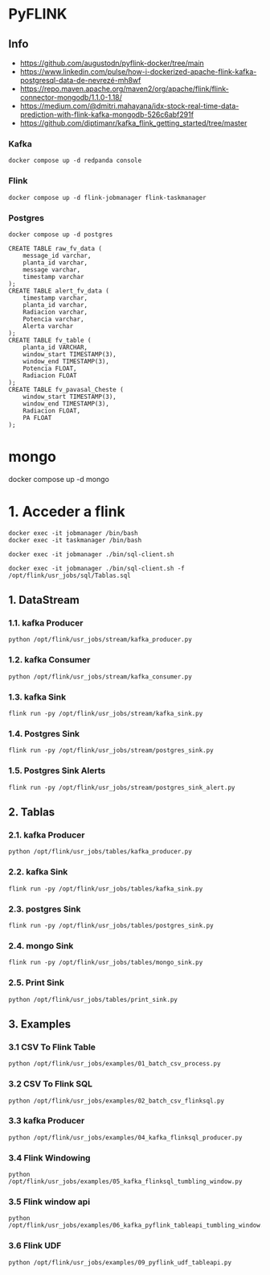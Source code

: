 # PyFLINK

## Info

* https://github.com/augustodn/pyflink-docker/tree/main
* https://www.linkedin.com/pulse/how-i-dockerized-apache-flink-kafka-postgresql-data-de-nevrezé-mh8wf
* https://repo.maven.apache.org/maven2/org/apache/flink/flink-connector-mongodb/1.1.0-1.18/
* https://medium.com/@dmitri.mahayana/idx-stock-real-time-data-prediction-with-flink-kafka-mongodb-526c6abf291f
* https://github.com/diptimanr/kafka_flink_getting_started/tree/master

### Kafka

```
docker compose up -d redpanda console
```

### Flink

```
docker compose up -d flink-jobmanager flink-taskmanager
```

### Postgres

```
docker compose up -d postgres
```

```
CREATE TABLE raw_fv_data (
    message_id varchar,
    planta_id varchar,
    message varchar,
    timestamp varchar
);
CREATE TABLE alert_fv_data (
    timestamp varchar,
    planta_id varchar,
    Radiacion varchar, 
    Potencia varchar,
    Alerta varchar
);
CREATE TABLE fv_table (
    planta_id VARCHAR,
    window_start TIMESTAMP(3),
    window_end TIMESTAMP(3),
    Potencia FLOAT,
    Radiacion FLOAT
);
CREATE TABLE fv_pavasal_Cheste (
    window_start TIMESTAMP(3),
    window_end TIMESTAMP(3),
    Radiacion FLOAT,
    PA FLOAT
);
```

# mongo

docker compose up -d mongo


# 1. Acceder a flink

```
docker exec -it jobmanager /bin/bash
docker exec -it taskmanager /bin/bash
```

```
docker exec -it jobmanager ./bin/sql-client.sh
```

```
docker exec -it jobmanager ./bin/sql-client.sh -f /opt/flink/usr_jobs/sql/Tablas.sql
```

## 1. DataStream

### 1.1. kafka Producer

```
python /opt/flink/usr_jobs/stream/kafka_producer.py
```

### 1.2. kafka Consumer

```
python /opt/flink/usr_jobs/stream/kafka_consumer.py
```

### 1.3. kafka Sink

```
flink run -py /opt/flink/usr_jobs/stream/kafka_sink.py
```

### 1.4. Postgres Sink

```
flink run -py /opt/flink/usr_jobs/stream/postgres_sink.py
```

### 1.5. Postgres Sink Alerts

```
flink run -py /opt/flink/usr_jobs/stream/postgres_sink_alert.py
```

## 2. Tablas

### 2.1. kafka Producer

```
python /opt/flink/usr_jobs/tables/kafka_producer.py
```

### 2.2. kafka Sink

```
flink run -py /opt/flink/usr_jobs/tables/kafka_sink.py
```

### 2.3. postgres Sink

```
flink run -py /opt/flink/usr_jobs/tables/postgres_sink.py
```

### 2.4. mongo Sink

```
flink run -py /opt/flink/usr_jobs/tables/mongo_sink.py
```

### 2.5. Print Sink

```
python /opt/flink/usr_jobs/tables/print_sink.py
```


## 3. Examples

### 3.1 CSV To Flink Table
```
python /opt/flink/usr_jobs/examples/01_batch_csv_process.py
```

### 3.2 CSV To Flink SQL
```
python /opt/flink/usr_jobs/examples/02_batch_csv_flinksql.py
```

### 3.3 kafka Producer
```
python /opt/flink/usr_jobs/examples/04_kafka_flinksql_producer.py
```

### 3.4 Flink Windowing
```
python /opt/flink/usr_jobs/examples/05_kafka_flinksql_tumbling_window.py
```

### 3.5 Flink window api
```
python /opt/flink/usr_jobs/examples/06_kafka_pyflink_tableapi_tumbling_window.py
```

### 3.6 Flink UDF
```
python /opt/flink/usr_jobs/examples/09_pyflink_udf_tableapi.py
```
